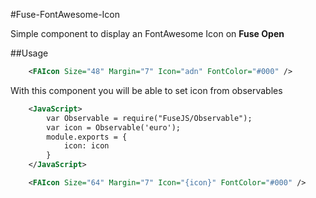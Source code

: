 #Fuse-FontAwesome-Icon

Simple component to display an FontAwesome Icon on **Fuse Open**

##Usage

```xml
    <FAIcon Size="48" Margin="7" Icon="adn" FontColor="#000" />
```

With this component you will be able to set icon from observables


```xml
    <JavaScript>
        var Observable = require("FuseJS/Observable");
        var icon = Observable('euro');
        module.exports = {
            icon: icon
        }
    </JavaScript>

    <FAIcon Size="64" Margin="7" Icon="{icon}" FontColor="#000" />
```


